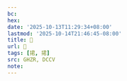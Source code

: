 ```yaml
---
bc:
hex:
date: '2025-10-13T11:29:34+08:00'
lastmod: '2025-10-14T21:46:45-08:00'
title: 󰢇
url: 󰢇
tags: [捃, 捃]
src: GHZR, DCCV
note:
---
```

